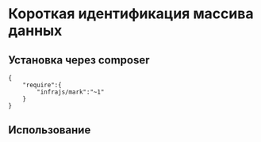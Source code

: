 # Короткая идентификация массива данных

## Установка через composer

```
{
	"require":{
		"infrajs/mark":"~1"
	}
}
```

## Использование